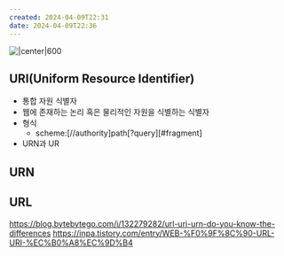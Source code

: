 ```yaml
---
created: 2024-04-09T22:31
date: 2024-04-09T22:36
---
```

![|center|600](Pasted%20image%2020240409223209.png)

## URI(Uniform Resource Identifier)
- 통합 자원 식별자
- 웹에 존재하는 논리 혹은 물리적인  자원을 식별하는 식별자
- 형식
	- scheme:\[//authority]path\[?query]\[#fragment]
- URN과 UR

## URN


## URL



https://blog.bytebytego.com/i/132279282/url-uri-urn-do-you-know-the-differences
https://inpa.tistory.com/entry/WEB-%F0%9F%8C%90-URL-URI-%EC%B0%A8%EC%9D%B4